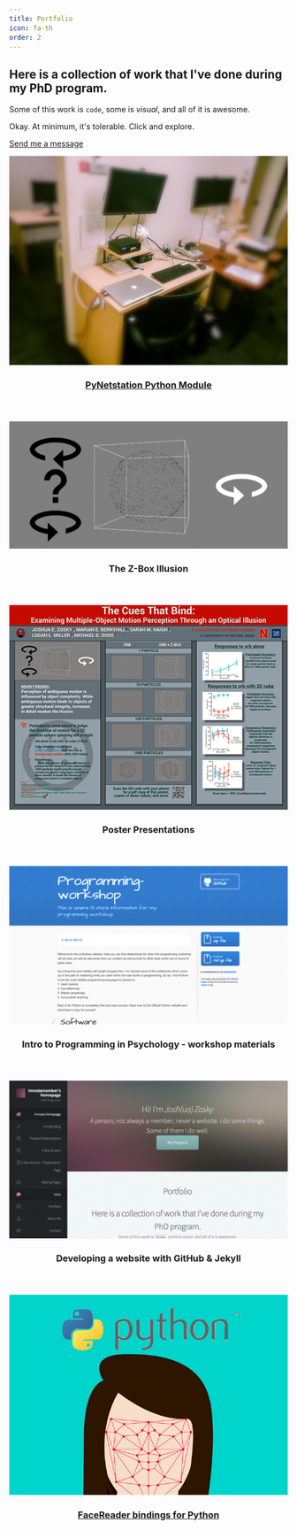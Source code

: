 ```yaml
---
title: Portfolio
icon: fa-th
order: 2
---
```



## Here is a collection of work that I've done during my PhD program.
Some of this work is `code`, some is *visual*, and all of it is awesome.

Okay. At minimum, it's tolerable. Click and explore.
<p><a href="#contact" class="button scrolly">Send me a message</a></p>

<div class="row">
  <div class="4u 12u$(mobile)">
    <div class="item">
        <a href="https://github.com/imnotamember/python-egi" class="image fit">
        <img src="assets/images/eeg_lab_space.jpg" alt="python-egi">
      <header><h3>PyNetstation Python Module</h3></header></a>
    </div>
    <div class="item">
      <a href="Z-Box_Illusion" class="image fit">
        <img src="assets/images/Z-Box_Illusion.png" alt="z-box illusion" />
      </a>
      <header><h3>The Z-Box Illusion</h3></header>
    </div>
  </div>
  <div class="4u 12u$(mobile)">
    <div class="item">
      <a href="posters" class="image fit">
        <img src="assets/images/Z-Box_Poster.Psychonomics.2019.png" alt="posters" />
      </a>
      <header><h3>Poster Presentations
    </h3></header></div>
    <div class="item">
      <a href="http://imnotamember.github.io/Programming-Workshop/" class="image fit">
        <img src="assets/images/Programming_workshop.png" alt="asdf" />
      </a>
      <header><h3>Intro to Programming in Psychology - workshop materials
    </h3></header></div>
  </div>
  <div class="4u 12u$(mobile)">
    <div class="item">
      <a href="making_github_jekyll_pages" class="image fit">
        <img src="assets/images/my_website.png" alt="Dolor Penatibus" />
      </a>
      <header>
        <h3>Developing a website with GitHub & Jekyll</h3>
      </header>
    </div>
    <div class="item">
      <a href="http://imnotamember.github.io/FaceReader-PythonBindings/" class="image fit">
        <img src="assets/images/FaceReader-Python.png" alt="Facial Recognition and Python" />
          <header>
              <h3>FaceReader bindings for Python</h3>
          </header>
        </a>
      </div>
  </div>
</div>
